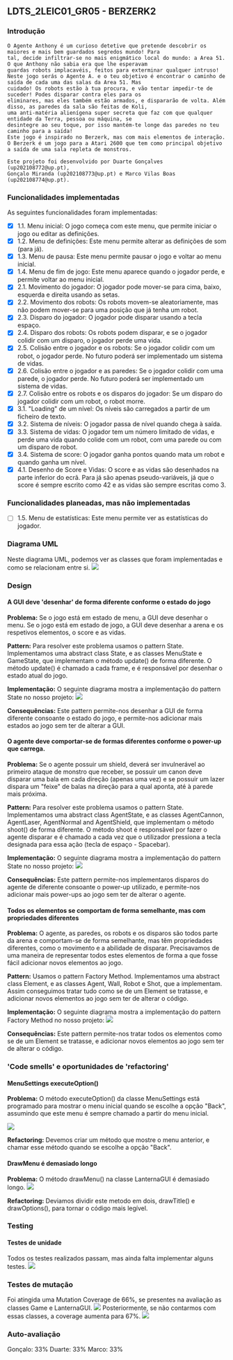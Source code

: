 ## LDTS_2LEIC01_GR05 - BERZERK2

### Introdução

	O Agente Anthony é um curioso detetive que pretende descobrir os maiores e mais bem guardados segredos mundo! Para 
    tal, decide infiltrar-se no mais enigmático local do mundo: a Area 51. O que Anthony não sabia era que lhe esperavam
    guardas robots implacavéis, feitos para exterminar qualquer intruso! 
    Neste jogo serás o Agente A. e o teu objetivo é encontrar o caminho de saída de cada uma das salas da Area 51. Mas 
    cuidado! Os robots estão à tua procura, e vão tentar impedir-te de suceder! Podes disparar contra eles para os 
    eliminares, mas eles também estão armados, e dispararão de volta. Além disso, as paredes da sala são feitas de Koli, 
    uma anti-matéria alienígena super secreta que faz com que qualquer entidade da Terra, pessoa ou máquina, se 
    desintegre ao seu toque, por isso mantém-te longe das paredes no teu caminho para a saída!
    Este jogo é inspirado no Berzerk, mas com mais elementos de interação. O Berzerk é um jogo para a Atari 2600 que tem como principal objetivo a saída de uma sala repleta de monstros.
	
	Este projeto foi desenvolvido por Duarte Gonçalves (up202108772@up.pt), 
    Gonçalo Miranda (up202108773@up.pt) e Marco Vilas Boas (up202108774@up.pt).


### Funcionalidades implementadas

As seguintes funcionalidades foram implementadas:

- [x] 1.1. Menu inicial: O jogo começa com este menu, que permite iniciar o jogo ou editar as definições.
- [x] 1.2. Menu de definições: Este menu permite alterar as definições de som (para já).
- [x] 1.3. Menu de pausa: Este menu permite pausar o jogo e voltar ao menu inicial.
- [x] 1.4. Menu de fim de jogo: Este menu aparece quando o jogador perde, e permite voltar ao menu inicial.
- [x] 2.1. Movimento do jogador: O jogador pode mover-se para cima, baixo, esquerda e direita usando as setas.
- [x] 2.2. Movimento dos robots: Os robots movem-se aleatoriamente, mas não podem mover-se para uma posição que já tenha um robot.
- [x] 2.3. Disparo do jogador: O jogador pode disparar usando a tecla espaço.
- [x] 2.4. Disparo dos robots: Os robots podem disparar, e se o jogador colidir com um disparo, o jogador perde uma vida.
- [x] 2.5. Colisão entre o jogador e os robots: Se o jogador colidir com um robot, o jogador perde. No futuro poderá ser implementado um sistema de vidas.
- [x] 2.6. Colisão entre o jogador e as paredes: Se o jogador colidir com uma parede, o jogador perde. No futuro poderá ser implementado um sistema de vidas.
- [x] 2.7. Colisão entre os robots e os disparos do jogador: Se um disparo do jogador colidir com um robot, o robot morre.
- [x] 3.1. "Loading" de um nível: Os níveis são carregados a partir de um ficheiro de texto.
- [x] 3.2. Sistema de níveis: O jogador passa de nível quando chega à saída.
- [x] 3.3. Sistema de vidas: O jogador tem um número limitado de vidas, e perde uma vida quando colide com um robot, com uma parede ou com um disparo de robot.
- [x] 3.4. Sistema de score: O jogador ganha pontos quando mata um robot e quando ganha um nível.
- [x] 4.1. Desenho de Score e Vidas: O score e as vidas são desenhados na parte inferior do ecrã. Para já são apenas pseudo-variáveis, já que o score é sempre escrito como 42 e as vidas são sempre escritas como 3.

### Funcionalidades planeadas, mas não implementadas
- [ ] 1.5. Menu de estatísticas: Este menu permite ver as estatísticas do jogador.

### Diagrama UML
Neste diagrama UML, podemos ver as classes que foram implementadas e como se relacionam entre si.
<img src="mockups/UML.png">

### Design
#### A GUI deve 'desenhar' de forma diferente conforme o estado do jogo
**Problema:** Se o jogo está em estado de menu, a GUI deve desenhar o menu. Se o jogo está em estado de jogo, a GUI deve desenhar a arena e os respetivos elementos, o score e as vidas.

**Pattern:** Para resolver este problema usamos o pattern State. Implementamos uma abstract class State, e as classes MenuState e GameState, que implementam o método update() de forma diferente. O método update() é chamado a cada frame, e é responsável por desenhar o estado atual do jogo.

**Implementação:** O seguinte diagrama mostra a implementação do pattern State no nosso projeto:
<img src="snippets/state.png"/>

**Consequências:** Este pattern permite-nos desenhar a GUI de forma diferente consoante o estado do jogo, e permite-nos adicionar mais estados ao jogo sem ter de alterar a GUI.

#### O agente deve comportar-se de formas diferentes conforme o power-up que carrega.
**Problema:** Se o agente possuir um shield, deverá ser invulnerável ao primeiro ataque de monstro que receber, se possuir um canon deve disparar uma bala em cada direção (apenas uma vez) e se possuir um lazer dispara um "feixe" de balas na direção para a qual aponta, até à parede mais próxima.

**Pattern:** Para resolver este problema usamos o pattern State. Implementamos uma abstract class AgentState, e as classes AgentCannon, AgentLaser, AgentNormal and AgentShield, que implementam o método shoot() de forma diferente. O método shoot é responsável por fazer o agente disparar e é chamado a cada vez que o utilizador pressiona a tecla designada para essa ação (tecla de espaço - Spacebar).

**Implementação:** O seguinte diagrama mostra a implementação do pattern State no nosso projeto:
<img src="snippets/AgentState.png"/>

**Consequências:** Este pattern permite-nos implementaros disparos do agente de diferente consoante o power-up utilizado, e permite-nos adicionar mais power-ups ao jogo sem ter de alterar o agente.

#### Todos os elementos se comportam de forma semelhante, mas com propriedades diferentes
**Problema:** O agente, as paredes, os robots e os disparos são todos parte da arena e comportam-se de forma semelhante, mas têm propriedades diferentes, como o movimento e a abilidade de disparar. Precisavamos de uma maneira de representar todos estes elementos de forma a que fosse fácil adicionar novos elementos ao jogo.

**Pattern:** Usamos o pattern Factory Method. Implementamos uma abstract class Element, e as classes Agent, Wall, Robot e Shot, que a implementam. Assim conseguimos tratar tudo como se de um Element se tratasse, e adicionar novos elementos ao jogo sem ter de alterar o código.

**Implementação:** O seguinte diagrama mostra a implementação do pattern Factory Method no nosso projeto:
<img src="snippets/factory.png"/>

**Consequências:** Este pattern permite-nos tratar todos os elementos como se de um Element se tratasse, e adicionar novos elementos ao jogo sem ter de alterar o código.


### 'Code smells' e oportunidades de 'refactoring'
#### MenuSettings executeOption()
**Problema:** O método executeOption() da classe MenuSettings está programado para mostrar o menu inicial 
quando se escolhe a opção "Back", assumindo que este menu é sempre chamado a partir do menu inicial.

<img src="snippets/MenuSettingsSnippet.png"/>


**Refactoring:** Devemos criar um método que mostre o menu anterior, e chamar esse método quando se escolhe a opção "Back".

#### DrawMenu é demasiado longo
**Problema:** O método drawMenu() na classe LanternaGUI é demasiado longo.
<img src="snippets/DrawMenuSnippet.png"/>


**Refactoring:** Deviamos dividir este metodo em dois, drawTitle() e drawOptions(), para tornar o código mais legível.

### Testing
#### Testes de unidade
Todos os testes realizados passam, mas ainda falta implementar alguns testes.
<img src="snippets/UnitTesting.png"/>

### Testes de mutação
Foi atingida uma Mutation Coverage de 66%, se presentes na avaliação as classes Game e LanternaGUI.
<img src="snippets/MutationTestingWithGame.png"/>
Posteriormente, se não contarmos com essas classes, a coverage aumenta para 67%.
<img src="snippets/MutationTestingWithoutGame.png"/>

### Auto-avaliação
Gonçalo: 33%
Duarte: 33%
Marco: 33%
